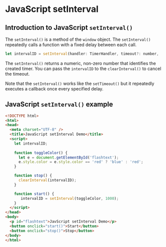 # JavaScript setInterval

## Introduction to JavaScript `setInterval()`

The `setInterval()` is a method of the `window` object. The `setInterval()` repeatedly calls a function with a fixed delay between each call.

```js
let intervalID = setInterval(handler: TimerHandler, timeout?: number, ...arguments: any[]): number
```

The `setInterval()` returns a numeric, non-zero number that identifies the created timer. You can pass the `intervalID` to the `clearInterval()` to cancel the timeout.

Note that the `setInterval()` works like the `setTimeout()` but it repeatedly executes a callback once every specified delay.

## JavaScript `setInterval()` example

```html
<!DOCTYPE html>
<html>
<head>
  <meta charset="UTF-8" />
  <title>JavaScript setInterval Demo</title>
  <script>
    let intervalID;
 
    function toggleColor() {
      let e = document.getElementById('flashtext');
      e.style.color = e.style.color == 'red' ? 'blue' : 'red';
    }

    function stop() {
      clearInterval(intervalID);
    }

    function start() {
       intervalID = setInterval(toggleColor, 1000); 
    }
  </script>
</head>
<body>
  <p id="flashtext">JavScript setInterval Demo</p>
  <button onclick="start()">Start</button>
  <button onclick="stop()">Stop</button>
</body>
</html>
```